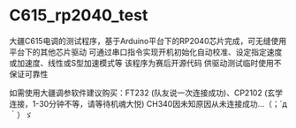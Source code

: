 # C615_rp2040_test
大疆C615电调的测试程序，基于Arduino平台下的RP2040芯片完成，可无缝使用平台下的其他芯片驱动
可通过串口指令实现开机初始化自动校准、设定指定速度或加速度、线性或S型加速模式等
该程序为赛后开源代码 供驱动测试临时使用不保证可靠性

如需使用大疆调参软件建议购买：FT232 (队友说一次连接成功)、CP2102 (玄学连接，1-30分钟不等，请等待机魂大悦)
CH340因未知原因从未连接成功...（；´д｀）ゞ
